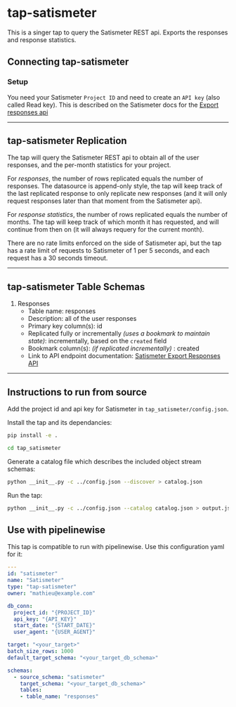 # tap-satismeter

This is a singer tap to query the Satismeter REST api. Exports the responses and response statistics.

## Connecting tap-satismeter

### Setup

You need your Satismeter `Project ID` and need to create an `API key` (also called Read key). This is described on the Satismeter docs for the [Export responses api](https://help.satismeter.com/en/articles/87961-export-responses-api)


---

## tap-satismeter Replication

The tap will query the Satismeter REST api to obtain all of the user responses, and the per-month statistics for your project.

For _responses_, the number of rows replicated equals the number of responses. The datasource is append-only style, the tap will keep track of the last replicated response to only replicate new responses (and it will only request responses later than that moment from the Satismeter api).

For _response statistics_, the number of rows replicated equals the number of months. The tap will keep track of which month it has requested, and will continue from then on (it will always requery for the current month).

There are no rate limits enforced on the side of Satismeter api, but the tap has a rate limit of requests to Satismeter of 1 per 5 seconds, and each request has a 30 seconds timeout.

---

## tap-satismeter Table Schemas

1. Responses
    - Table name: responses
    - Description: all of the user responses
    - Primary key column(s): id
    - Replicated fully or incrementally _(uses a bookmark to maintain state)_: incrementally, based on the `created` field
    - Bookmark column(s): _(if replicated incrementally)_ : created
    - Link to API endpoint documentation: [Satismeter Export Responses API](https://help.satismeter.com/en/articles/87961-export-responses-api)

---


## Instructions to run from source

Add the project id and api key for Satismeter in `tap_satismeter/config.json`.

Install the tap and its dependancies:

```bash
pip install -e .
```

```bash
cd tap_satismeter
```

Generate a catalog file which describes the included object stream schemas:

```bash
python __init__.py -c ../config.json --discover > catalog.json
```

Run the tap:

```bash
python __init__.py -c ../config.json --catalog catalog.json > output.json
```

## Use with pipelinewise

This tap is compatible to run with pipelinewise. Use this configuration yaml for it:

```yml
---
id: "satismeter"
name: "Satismeter"
type: "tap-satismeter"
owner: "mathieu@example.com"

db_conn:
  project_id: "{PROJECT_ID}"
  api_key: "{API_KEY}"
  start_date: "{START_DATE}"
  user_agent: "{USER_AGENT}"

target: "<your_target>"
batch_size_rows: 1000
default_target_schema: "<your_target_db_schema>"

schemas:
  - source_schema: "satismeter"
    target_schema: "<your_target_db_schema>"
    tables:
    - table_name: "responses"
```
